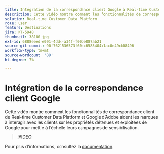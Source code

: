 ```yaml
---
title: Intégration de la correspondance client Google à Real-time Customer Data Platform d’Adobe
description: Cette vidéo montre comment les fonctionnalités de correspondance client de Real-time Customer Data Platform et Google d’Adobe aident les marques à interagir avec les clients sur les propriétés détenues et exploitées de Google pour mettre à l’échelle leurs campagnes de sensibilisation.
solution: Real-time Customer Data Platform
role: User
feature: Destinations
jira: KT-5948
thumbnail: 38180.jpg
exl-id: 6888eeed-e091-4dd4-a34f-f00be887ab21
source-git-commit: 90f7621536573f60ac6585404b1ac0e49cb08496
workflow-type: tm+mt
source-wordcount: '89'
ht-degree: 7%

---
```


# Intégration de la correspondance client Google

Cette vidéo montre comment les fonctionnalités de correspondance client de Real-time Customer Data Platform et Google d’Adobe aident les marques à interagir avec les clients sur les propriétés détenues et exploitées de Google pour mettre à l’échelle leurs campagnes de sensibilisation.

>[!VIDEO](https://video.tv.adobe.com/v/38180?quality=12&learn=on)

Pour plus dʼinformations, consultez la [documentation](https://experienceleague.adobe.com/docs/experience-platform/destinations/catalog/advertising/google-customer-match.html).
